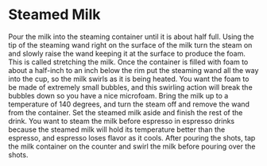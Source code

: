 # Steamed Milk

Pour the milk into the steaming container until it is about half full. Using the tip of the steaming wand right on the surface of the milk turn the steam on and slowly raise the wand keeping it at the surface to produce the foam. This is called stretching the milk. Once the container is filled with foam to about a half-inch to an inch below the rim put the steaming wand all the way into the cup, so the milk swirls as it is being heated. You want the foam to be made of extremely small bubbles, and this swirling action will break the bubbles down so you have a nice microfoam.  Bring the milk up to a temperature of 140 degrees, and turn the steam off and remove the wand from the container. Set the steamed milk aside and finish the rest of the drink. You want to steam the milk before espresso in espresso drinks because the steamed milk will hold its temperature better than the espresso, and espresso loses flavor as it cools. After pouring the shots, tap the milk container on the counter and swirl the milk before pouring over the shots. 

